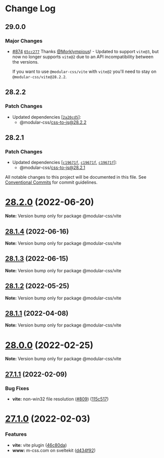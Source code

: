 # Change Log

## 29.0.0

### Major Changes

- [#874](https://github.com/tivac/modular-css/pull/874) [`65cc277`](https://github.com/tivac/modular-css/commit/65cc2775976570ad50c483abef664483f2b7edf9) Thanks [@Morklympious](https://github.com/Morklympious)! - Updated to support `vite@3`, but now no longer supports `vite@2` due to an API incompatibility between the versions.

  If you want to use `@modular-css/vite` with `vite@2` you'll need to stay on `@modular-css/vite@28.2.2`.

## 28.2.2

### Patch Changes

- Updated dependencies [[`2a20cd5`](https://github.com/tivac/modular-css/commit/2a20cd528d3a1dd34d2f034400ce334aeffa09ec)]:
  - @modular-css/css-to-js@28.2.2

## 28.2.1

### Patch Changes

- Updated dependencies [[`c19671f`](https://github.com/tivac/modular-css/commit/c19671fb8c4798d98a79e6f1d09cfc26e8a12eb7), [`c19671f`](https://github.com/tivac/modular-css/commit/c19671fb8c4798d98a79e6f1d09cfc26e8a12eb7), [`c19671f`](https://github.com/tivac/modular-css/commit/c19671fb8c4798d98a79e6f1d09cfc26e8a12eb7)]:
  - @modular-css/css-to-js@28.2.1

All notable changes to this project will be documented in this file.
See [Conventional Commits](https://conventionalcommits.org) for commit guidelines.

# [28.2.0](https://github.com/tivac/modular-css/compare/v28.1.4...v28.2.0) (2022-06-20)

**Note:** Version bump only for package @modular-css/vite

## [28.1.4](https://github.com/tivac/modular-css/compare/v28.1.3...v28.1.4) (2022-06-16)

**Note:** Version bump only for package @modular-css/vite

## [28.1.3](https://github.com/tivac/modular-css/compare/v28.1.2...v28.1.3) (2022-06-15)

**Note:** Version bump only for package @modular-css/vite

## [28.1.2](https://github.com/tivac/modular-css/compare/v28.1.1...v28.1.2) (2022-05-25)

**Note:** Version bump only for package @modular-css/vite

## [28.1.1](https://github.com/tivac/modular-css/compare/v28.1.0...v28.1.1) (2022-04-08)

**Note:** Version bump only for package @modular-css/vite

# [28.0.0](https://github.com/tivac/modular-css/compare/v27.2.0...v28.0.0) (2022-02-25)

**Note:** Version bump only for package @modular-css/vite

## [27.1.1](https://github.com/tivac/modular-css/compare/v27.1.0...v27.1.1) (2022-02-09)

### Bug Fixes

- **vite:** non-win32 file resolution ([#809](https://github.com/tivac/modular-css/issues/809)) ([115c517](https://github.com/tivac/modular-css/commit/115c517ca5f4586619db2207d1d37675981237c6))

# [27.1.0](https://github.com/tivac/modular-css/compare/v27.0.3...v27.1.0) (2022-02-03)

### Features

- **vite:** vite plugin ([46c80da](https://github.com/tivac/modular-css/commit/46c80dab3c552b5ddf2c43683984d6c9112ecd39))
- **www:** m-css.com on sveltekit ([d434f92](https://github.com/tivac/modular-css/commit/d434f927a4201df8d66cd7ed5ea2be63daa42b7a))
